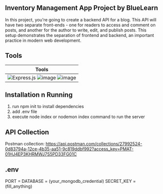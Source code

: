 ## Inventory Management App Project by BlueLearn

In this project, you're going to create a backend API for a blog. This API will have two separate front-ends - one for readers to access and comment on posts, and another for the author to write, edit, and publish posts. This setup demonstrates the separation of frontend and backend, an important practice in modern web development.

## Tools

| Tools  
| -------------------------------------------------------------------------------------------------------------------------------------------------------------------------------------------------------------------------------------------------------------------------------------------------------------------------------------------------------------------------------------------------------------------------------------------------------- |
![Express.js](https://img.shields.io/badge/express.js-%23404d59.svg?style=for-the-badge&logo=express&logoColor=%2361DAFB) ![image](https://img.shields.io/badge/Postman-FF6C37?style=for-the-badge&logo=Postman&logoColor=white) ![image](https://img.shields.io/badge/MongoDB-4EA94B?style=for-the-badge&logo=mongodb&logoColor=white) |

## Installation n Running

1. run npm init to install dependencies
2. add .env file
3. execute node index or nodemon index command to run the server

## API Collection

Postman collection:
https://api.postman.com/collections/27992524-0d83794a-12ce-4b35-aa51-9c819ddbf992?access_key=PMAT-01HJ4EP3KHRMWJ7S5PD33FG01C

## .env

PORT =
DATABASE = (your_mongodb_credential)
SECRET_KEY = (fill_anything)
